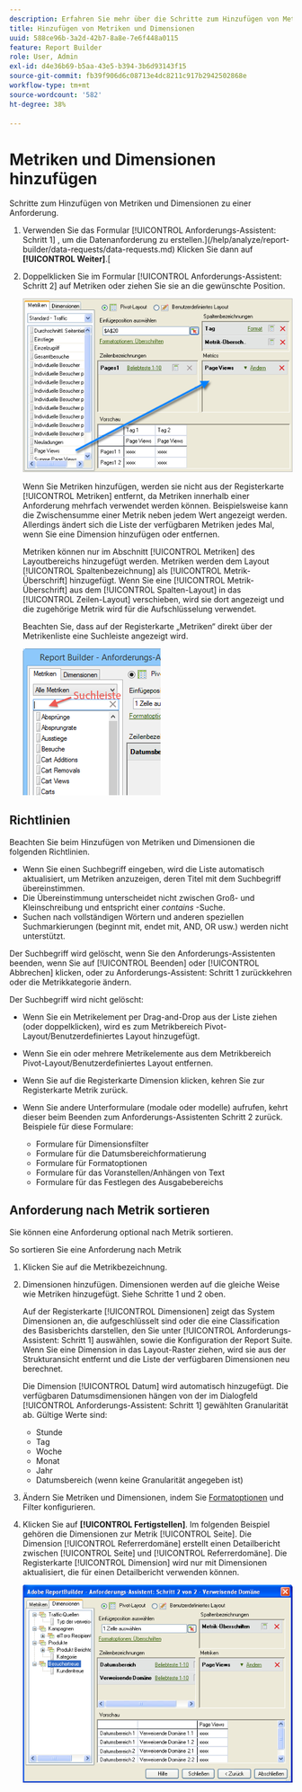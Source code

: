 ```yaml
---
description: Erfahren Sie mehr über die Schritte zum Hinzufügen von Metriken und Dimensionen zu einer Anforderung.
title: Hinzufügen von Metriken und Dimensionen
uuid: 588ce96b-3a2d-42b7-8a8e-7e6f448a0115
feature: Report Builder
role: User, Admin
exl-id: d4e36b69-b5aa-43e5-b394-3b6d93143f15
source-git-commit: fb39f906d6c08713e4dc8211c917b2942502868e
workflow-type: tm+mt
source-wordcount: '582'
ht-degree: 38%

---
```


# Metriken und Dimensionen hinzufügen

Schritte zum Hinzufügen von Metriken und Dimensionen zu einer Anforderung.

1. Verwenden Sie das Formular [!UICONTROL Anforderungs-Assistent: Schritt 1] , um die Datenanforderung zu erstellen.](/help/analyze/report-builder/data-requests/data-requests.md) Klicken Sie dann auf **[!UICONTROL Weiter]**.[
1. Doppelklicken Sie im Formular [!UICONTROL Anforderungs-Assistent: Schritt 2] auf Metriken oder ziehen Sie sie an die gewünschte Position.

   ![Screenshot mit Anforderungs-Assistent: Schritt 2 mit einem Pfeil, der von der Metrikliste zum gewünschten Seitenansichtsabschnitt zeigt.](assets/adding_metrics.png)

   Wenn Sie Metriken hinzufügen, werden sie nicht aus der Registerkarte [!UICONTROL Metriken] entfernt, da Metriken innerhalb einer Anforderung mehrfach verwendet werden können. Beispielsweise kann die Zwischensumme einer Metrik neben jedem Wert angezeigt werden. Allerdings ändert sich die Liste der verfügbaren Metriken jedes Mal, wenn Sie eine Dimension hinzufügen oder entfernen.

   Metriken können nur im Abschnitt [!UICONTROL Metriken] des Layoutbereichs hinzugefügt werden. Metriken werden dem Layout [!UICONTROL Spaltenbezeichnung] als [!UICONTROL Metrik-Überschrift] hinzugefügt. Wenn Sie eine [!UICONTROL Metrik-Überschrift] aus dem [!UICONTROL Spalten-Layout] in das [!UICONTROL Zeilen-Layout] verschieben, wird sie dort angezeigt und die zugehörige Metrik wird für die Aufschlüsselung verwendet.

   Beachten Sie, dass auf der Registerkarte „Metriken“ direkt über der Metrikenliste eine Suchleiste angezeigt wird.

   ![ Screenshot mit der Suchleiste &quot;Metriken&quot;.](assets/search_bar_metric.png)

## Richtlinien

Beachten Sie beim Hinzufügen von Metriken und Dimensionen die folgenden Richtlinien.

* Wenn Sie einen Suchbegriff eingeben, wird die Liste automatisch aktualisiert, um Metriken anzuzeigen, deren Titel mit dem Suchbegriff übereinstimmen.
* Die Übereinstimmung unterscheidet nicht zwischen Groß- und Kleinschreibung und entspricht einer *contains* -Suche.
* Suchen nach vollständigen Wörtern und anderen speziellen Suchmarkierungen (beginnt mit, endet mit, AND, OR usw.) werden nicht unterstützt.

Der Suchbegriff wird gelöscht, wenn Sie den Anforderungs-Assistenten beenden, wenn Sie auf [!UICONTROL Beenden] oder [!UICONTROL Abbrechen] klicken, oder zu Anforderungs-Assistent: Schritt 1 zurückkehren oder die Metrikkategorie ändern.

Der Suchbegriff wird nicht gelöscht:

* Wenn Sie ein Metrikelement per Drag-and-Drop aus der Liste ziehen (oder doppelklicken), wird es zum Metrikbereich Pivot-Layout/Benutzerdefiniertes Layout hinzugefügt.
* Wenn Sie ein oder mehrere Metrikelemente aus dem Metrikbereich Pivot-Layout/Benutzerdefiniertes Layout entfernen.
* Wenn Sie auf die Registerkarte Dimension klicken, kehren Sie zur Registerkarte Metrik zurück.
* Wenn Sie andere Unterformulare (modale oder modelle) aufrufen, kehrt dieser beim Beenden zum Anforderungs-Assistenten Schritt 2 zurück. Beispiele für diese Formulare:

   * Formulare für Dimensionsfilter
   * Formulare für die Datumsbereichformatierung
   * Formulare für Formatoptionen
   * Formulare für das Voranstellen/Anhängen von Text
   * Formulare für das Festlegen des Ausgabebereichs

## Anforderung nach Metrik sortieren

Sie können eine Anforderung optional nach Metrik sortieren.

So sortieren Sie eine Anforderung nach Metrik

1. Klicken Sie auf die Metrikbezeichnung.
1. Dimensionen hinzufügen. Dimensionen werden auf die gleiche Weise wie Metriken hinzugefügt. Siehe Schritte 1 und 2 oben.

   Auf der Registerkarte [!UICONTROL Dimensionen] zeigt das System Dimensionen an, die aufgeschlüsselt sind oder die eine Classification des Basisberichts darstellen, den Sie unter [!UICONTROL Anforderungs-Assistent: Schritt 1] auswählen, sowie die Konfiguration der Report Suite. Wenn Sie eine Dimension in das Layout-Raster ziehen, wird sie aus der Strukturansicht entfernt und die Liste der verfügbaren Dimensionen neu berechnet.

   Die Dimension [!UICONTROL Datum] wird automatisch hinzugefügt. Die verfügbaren Datumsdimensionen hängen von der im Dialogfeld [!UICONTROL Anforderungs-Assistent: Schritt 1] gewählten Granularität ab. Gültige Werte sind:

   * Stunde
   * Tag
   * Woche
   * Monat
   * Jahr
   * Datumsbereich (wenn keine Granularität angegeben ist)

1. Ändern Sie Metriken und Dimensionen, indem Sie [Formatoptionen](/help/analyze/report-builder/layout/t-format-display-headers.md) und Filter konfigurieren.
1. Klicken Sie auf **[!UICONTROL Fertigstellen]**. 
Im folgenden Beispiel gehören die Dimensionen zur Metrik [!UICONTROL Seite]. Die Dimension [!UICONTROL Referrerdomäne] erstellt einen Detailbericht zwischen [!UICONTROL Seite] und [!UICONTROL Referrerdomäne]. Die Registerkarte [!UICONTROL Dimension] wird nur mit Dimensionen aktualisiert, die für einen Detailbericht verwenden können.

   ![ Screenshot mit den Dimensionen, die sich auf die Metrik beziehen.](assets/page_pageview_02.png)
